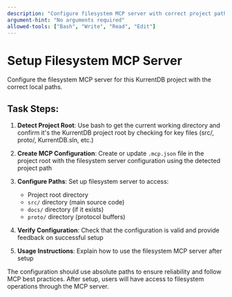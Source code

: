 ```yaml
---
description: "Configure filesystem MCP server with correct project paths"
argument-hint: "No arguments required"
allowed-tools: ["Bash", "Write", "Read", "Edit"]
---
```


# Setup Filesystem MCP Server

Configure the filesystem MCP server for this KurrentDB project with the correct local paths.

## Task Steps:

1. **Detect Project Root**: Use bash to get the current working directory and confirm it's the KurrentDB project root by checking for key files (src/, proto/, KurrentDB.sln, etc.)

2. **Create MCP Configuration**: Create or update `.mcp.json` file in the project root with the filesystem server configuration using the detected project path

3. **Configure Paths**: Set up filesystem server to access:
   - Project root directory
   - `src/` directory (main source code)
   - `docs/` directory (if it exists)  
   - `proto/` directory (protocol buffers)

4. **Verify Configuration**: Check that the configuration is valid and provide feedback on successful setup

5. **Usage Instructions**: Explain how to use the filesystem MCP server after setup

The configuration should use absolute paths to ensure reliability and follow MCP best practices. After setup, users will have access to filesystem operations through the MCP server.